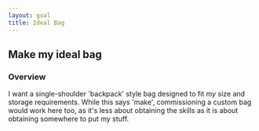 ```yaml
---
layout: goal
title: Ideal Bag
---
```


## Make my ideal bag

### Overview

I want a single-shoulder 'backpack' style bag designed to fit *my* size and
storage requirements. While this says 'make', commissioning a custom bag would
work here too, as it's less about obtaining the skills as it is about obtaining
somewhere to put my stuff.

